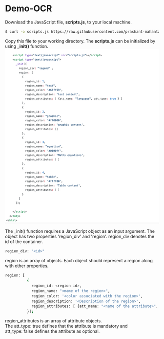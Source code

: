 # Demo-OCR

Download the JavaScript file, **scripts.js**, to your local machine.
```sh
$ curl -o scripts.js https://raw.githubusercontent.com/prashant-mahanta/demo-ocr/master/scripts.js
```

Copy this file to your working directory. The **scripts.js** can be initialized by using **_init()** function.
![Initializing Script](https://github.com/n-ambati/demo-ocr/blob/master/ocr/Screenshot%202019-05-31%20at%202.55.10%20PM.png)

The _init() function requires a JavaScript object as an input argument.
The object has two properties 'region_div' and 'region'.
region_div denotes the id of the container.
```sh
region_div: "<id>"
```
region is an array of objects. Each object should represent a region along with other properties.
```sh
region: [
          {
            region_id: <region id>,
            region_name: "<name of the region>",
            region_color: '<color associated with the region>',
            region_description: '<Description of the region>',
            region_attributes: [ {att_name: "<name of the attribute>", att_type: <boolean> } ]
          }];
```
region_attributes is an array of attribute objects.     
The att_type: true defines that the attribute is mandatory and     
att_type: false defines the attribute as optional.           
